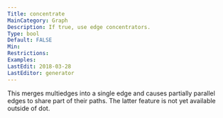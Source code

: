 ```yaml
---
Title: concentrate
MainCategory: Graph
Description: If true, use edge concentrators.
Type: bool
Default: FALSE
Min: 
Restrictions: 
Examples: 
LastEdit: 2018-03-28
LastEditor: generator
---
```


This merges multiedges into a single edge and causes partially parallel edges to share part of their paths. The latter feature is not yet available outside of dot.
